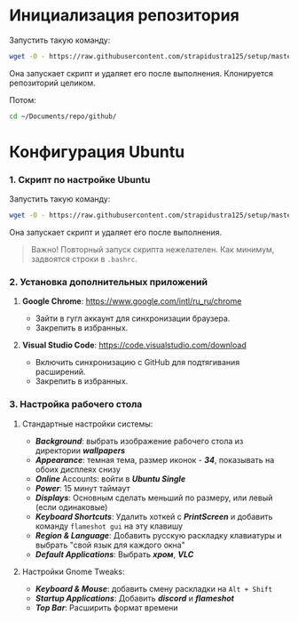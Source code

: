 # Инициализация репозитория

Запустить такую команду:

```bash
wget -O - https://raw.githubusercontent.com/strapidustra125/setup/master/scripts/init_this_repo.sh | bash || rm -rf init_this_repo.sh
```

Она запускает скрипт и удаляет его после выполнения.
Клонируется репозиторий целиком.

Потом:

```bash
cd ~/Documents/repo/github/
```

# Конфигурация Ubuntu

### 1. Скрипт по настройке Ubuntu

Запустить такую команду:

```bash
wget -O - https://raw.githubusercontent.com/strapidustra125/setup/master/scripts/configure_ubuntu.sh | bash || rm -rf configure_ubuntu.sh
```

Она запускает скрипт и удаляет его после выполнения.

> Важно! Повторный запуск скрипта нежелателен. Как минимум, задвоятся строки в ```.bashrc```.

### 2. Установка дополнительных приложений

1. **Google Chrome**: https://www.google.com/intl/ru_ru/chrome
    - Зайти в гугл аккаунт для синхронизации браузера.
    - Закрепить в избранных.

2. **Visual Studio Code**: https://code.visualstudio.com/download
    - Включить синхронизацию с GitHub для подтягивания расширений.
    - Закрепить в избранных.

### 3. Настройка рабочего стола

1. Стандартные настройки системы:
    - **_Background_**: выбрать изображение рабочего стола из директории **_wallpapers_**
    - **_Appearance_**: темная тема, размер иконок - **_34_**, показывать на обоих дисплеях снизу
    - **_Online_** Accounts: войти в **_Ubuntu Single_**
    - **_Power_**: 15 минут таймаут
    - **_Displays_**: Основным сделать меньший по размеру, или левый (если одинаковые)
    - **_Keyboard Shortcuts_**: Удалить хоткей с **_PrintScreen_** и добавить команду ```flameshot gui``` на эту клавишу
    - **_Region & Language_**: Добавить русскую раскладку клавиатуры и выбрать "свой язык для каждого окна"
    - **_Default Applications_**: Выбрать **_хром_**, **_VLC_**

2. Настройки Gnome Tweaks:
    - **_Keyboard & Mouse_**: добавить смену раскладки на ```Alt + Shift```
    - **_Startup Applications_**: Добавить **_discord_** и **_flameshot_**
    - **_Top Bar_**: Расширить формат времени
